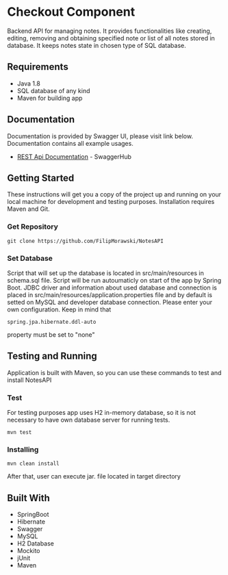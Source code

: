 # Checkout Component

Backend API for managing notes. It provides functionalities like creating, editing, removing and obtaining specified note or list of all notes stored in database. It keeps notes state in chosen type of SQL database.

## Requirements

* Java 1.8
* SQL database of any kind
* Maven for building app

## Documentation

Documentation is provided by Swagger UI, please visit link below. Documentation contains all example usages.

* [REST Api Documentation](https://app.swaggerhub.com/apis/Filip-Morawski/NotesAPI/1.0) - SwaggerHub

## Getting Started

These instructions will get you a copy of the project up and running on your local machine for development and testing purposes.
Installation requires Maven and Git.

### Get Repository

```
git clone https://github.com/FilipMorawski/NotesAPI
```
### Set Database

Script that will set up the database is located in src/main/resources in schema.sql file. Script will be run autoumaticly on start of the app by Spring Boot.
JDBC driver and information about used database and connection is placed in src/main/resources/application.properties file and by  default is setted on MySQL and developer database connection. Please enter your own configuration. Keep in mind that 
```
spring.jpa.hibernate.ddl-auto
```
property must be set to "none"

## Testing and Running

Application is built with Maven, so you can use these commands to test and install NotesAPI

### Test

For testing purposes app uses H2 in-memory database, so it is not necessary to have own database server for running tests.

```
mvn test
```

### Installing

```
mvn clean install
```
After that, user can execute jar. file located in target directory


## Built With

* SpringBoot
* Hibernate
* Swagger
* MySQL
* H2 Database
* Mockito
* jUnit
* Maven

